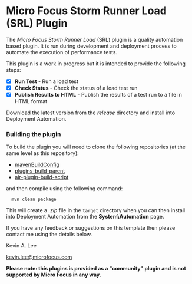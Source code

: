 # Micro Focus Storm Runner Load (SRL) Plugin

The _Micro Focus Storm Runner Load_ (SRL) plugin is a quality automation based plugin. 
It is run during development and deployment process to automate the execution of performance tests.

This plugin is a work in progress but it is intended to provide the following steps:

* [x] **Run Test** - Run a load test
* [x] **Check Status** - Check the status of a load test run
* [x] **Publish Results to HTML** - Publish the results of a test run to a file in HTML format

Download the latest version from the _release_ directory and install into Deployment Automation.

### Building the plugin

To build the plugin you will need to clone the following repositories (at the same level as this repository):

 - [mavenBuildConfig](https://github.com/sda-community-plugins/mavenBuildConfig)
 - [plugins-build-parent](https://github.com/sda-community-plugins/plugins-build-parent)
 - [air-plugin-build-script](https://github.com/sda-community-plugins/air-plugin-build-script)
 
 and then compile using the following command:
 ```
   mvn clean package
 ```  

This will create a _.zip_ file in the `target` directory when you can then install into Deployment Automation
from the **System\Automation** page.

If you have any feedback or suggestions on this template then please contact me using the details below.

Kevin A. Lee

kevin.lee@microfocus.com

**Please note: this plugins is provided as a "community" plugin and is not supported by Micro Focus in any way**.
